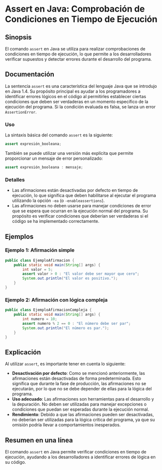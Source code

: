 <!--
Meta Description: # Assert en Java: Comprobación de Condiciones en Tiempo de Ejecución ## Sinopsis El comando `assert` en Java se utiliza para realizar comprobaciones d...
Meta Keywords: que, assert, java, ser, condiciones
-->

# Assert en Java: Comprobación de Condiciones en Tiempo de Ejecución

## Sinopsis
El comando `assert` en Java se utiliza para realizar comprobaciones de condiciones en tiempo de ejecución, lo que permite a los desarrolladores verificar supuestos y detectar errores durante el desarrollo del programa.

## Documentación
La sentencia `assert` es una característica del lenguaje Java que se introdujo en Java 1.4. Su propósito principal es ayudar a los programadores a identificar errores lógicos en el código al permitirles establecer ciertas condiciones que deben ser verdaderas en un momento específico de la ejecución del programa. Si la condición evaluada es falsa, se lanza un error `AssertionError`.

### Uso
La sintaxis básica del comando `assert` es la siguiente:

```java
assert expresión_booleana;
```

También se puede utilizar una versión más explícita que permite proporcionar un mensaje de error personalizado:

```java
assert expresión_booleana : mensaje;
```

### Detalles
- Las afirmaciones están desactivadas por defecto en tiempo de ejecución, lo que significa que deben habilitarse al ejecutar el programa utilizando la opción `-ea` (o `-enableassertions`).
- Las afirmaciones no deben usarse para manejar condiciones de error que se espera que ocurran en la ejecución normal del programa. Su propósito es verificar condiciones que deberían ser verdaderas si el código se ha implementado correctamente.

## Ejemplos
### Ejemplo 1: Afirmación simple
```java
public class EjemploAfirmacion {
    public static void main(String[] args) {
        int valor = 5;
        assert valor > 0 : "El valor debe ser mayor que cero";
        System.out.println("El valor es positivo.");
    }
}
```

### Ejemplo 2: Afirmación con lógica compleja
```java
public class EjemploAfirmacionCompleja {
    public static void main(String[] args) {
        int numero = 10;
        assert numero % 2 == 0 : "El número debe ser par";
        System.out.println("El número es par.");
    }
}
```

## Explicación
Al utilizar `assert`, es importante tener en cuenta lo siguiente:
- **Desactivación por defecto**: Como se mencionó anteriormente, las afirmaciones están desactivadas de forma predeterminada. Esto significa que durante la fase de producción, las afirmaciones no se ejecutarán, por lo que no se debe depender de ellas para la lógica del programa.
- **Uso adecuado**: Las afirmaciones son herramientas para el desarrollo y la depuración. No deben ser utilizadas para manejar excepciones o condiciones que puedan ser esperadas durante la ejecución normal.
- **Rendimiento**: Debido a que las afirmaciones pueden ser desactivadas, no deberían ser utilizadas para la lógica crítica del programa, ya que su omisión podría llevar a comportamientos inesperados.

## Resumen en una línea
El comando `assert` en Java permite verificar condiciones en tiempo de ejecución, ayudando a los desarrolladores a identificar errores de lógica en su código.